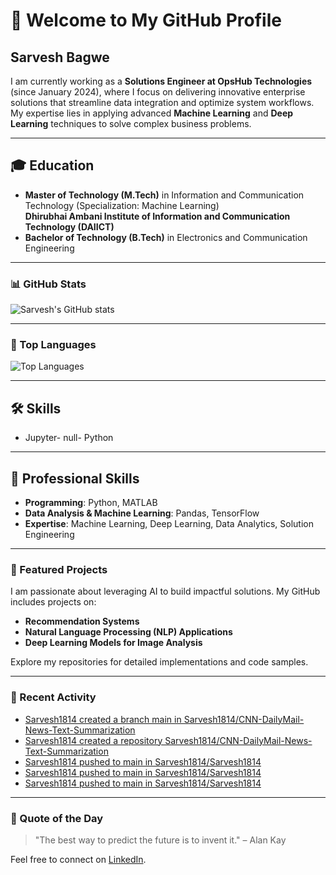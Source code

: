 # 👋 Welcome to My GitHub Profile

## Sarvesh Bagwe 

I am currently working as a **Solutions Engineer at OpsHub Technologies** (since January 2024), where I focus on delivering innovative enterprise solutions that streamline data integration and optimize system workflows. My expertise lies in applying advanced **Machine Learning** and **Deep Learning** techniques to solve complex business problems.

---

## 🎓 Education

- **Master of Technology (M.Tech)** in Information and Communication Technology (Specialization: Machine Learning)  
  **Dhirubhai Ambani Institute of Information and Communication Technology (DAIICT)**
- **Bachelor of Technology (B.Tech)** in Electronics and Communication Engineering

---

### 📊 GitHub Stats
![Sarvesh's GitHub stats](https://github-readme-stats.vercel.app/api?username=Sarvesh1814&show_icons=true&theme=radical)

---

### 🚀 Top Languages
![Top Languages](https://github-readme-stats.vercel.app/api/top-langs/?username=Sarvesh1814&layout=compact&theme=radical)

---

## 🛠️ Skills
<!--START_SECTION:skills-->
- Jupyter- null- Python
<!--END_SECTION:skills-->

---

## 💼 Professional Skills

- **Programming**: Python, MATLAB
- **Data Analysis & Machine Learning**: Pandas, TensorFlow
- **Expertise**: Machine Learning, Deep Learning, Data Analytics, Solution Engineering

---

### 📂 Featured Projects

I am passionate about leveraging AI to build impactful solutions. My GitHub includes projects on:
- **Recommendation Systems**
- **Natural Language Processing (NLP) Applications**
- **Deep Learning Models for Image Analysis**

Explore my repositories for detailed implementations and code samples.

---

### 🔄 Recent Activity
<!-- BLOG-POST-LIST:START -->
- [Sarvesh1814 created a branch main in Sarvesh1814/CNN-DailyMail-News-Text-Summarization](https://github.com/Sarvesh1814/CNN-DailyMail-News-Text-Summarization/compare/main)
- [Sarvesh1814 created a repository Sarvesh1814/CNN-DailyMail-News-Text-Summarization](https://github.com/Sarvesh1814/CNN-DailyMail-News-Text-Summarization//)
- [Sarvesh1814 pushed to main in Sarvesh1814/Sarvesh1814](https://github.com/Sarvesh1814/Sarvesh1814/compare/8fba2f1f4d...ea90a6cf88)
- [Sarvesh1814 pushed to main in Sarvesh1814/Sarvesh1814](https://github.com/Sarvesh1814/Sarvesh1814/compare/918d49abc0...8fba2f1f4d)
- [Sarvesh1814 pushed to main in Sarvesh1814/Sarvesh1814](https://github.com/Sarvesh1814/Sarvesh1814/compare/e750d1b0f4...918d49abc0)
<!-- BLOG-POST-LIST:END -->

---

### 💬 Quote of the Day
<!--START_SECTION:quote-->
> "The best way to predict the future is to invent it." – Alan Kay
<!--END_SECTION:quote-->

Feel free to connect on [LinkedIn](https://www.linkedin.com/in/sarvesh-bagwe-a482791a4).
